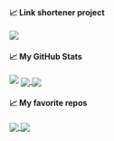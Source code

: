 #### &#x1f4c8; Link shortener project
<a href="https://silverwolfceh.github.io/" target="_blank">
  <img align="center" src="https://github-readme-stats.vercel.app/api/pin/?username=silverwolfceh&repo=silverwolfceh.github.io" />
</a>


#### &#x1f4c8; My GitHub Stats
<img src="https://github-readme-streak-stats.herokuapp.com/?user=silverwolfceh&theme=graywhite"/>
<a href="#">
<img align="center" src="https://github-readme-stats.vercel.app/api?username=silverwolfceh&show_icons=true&line_height=33&count_private=true&theme=graywhite &show_icons=true&hide_rank=true&include_all_commits=true&custom_title=Thống kê từ github của silverwolfceh"  />
</a>
<a href="#">
<img align="center" src="https://github-readme-stats.vercel.app/api/top-langs/?username=silverwolfceh&&hide=javascript,css,html&langs_count=4&line_height=35&theme=graywhite &show_icons=true&custom_title=Ngôn Ngữ Yêu Thích" />
</a>

#### &#x1f4c8; My favorite repos
<div>
<a href="https://github.com/silverwolfceh/QHashCatGui">
  <img align="center" src="https://github-readme-stats.vercel.app/api/pin/?username=silverwolfceh&repo=QHashCatGui" />
</a>

<a href="https://github.com/silverwolfceh/raspiwifi">
  <img align="center" src="https://github-readme-stats.vercel.app/api/pin/?username=silverwolfceh&repo=raspiwifi" />
</a>
</div>
